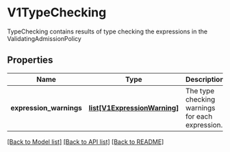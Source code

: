 # V1TypeChecking

TypeChecking contains results of type checking the expressions in the ValidatingAdmissionPolicy
## Properties
Name | Type | Description | Notes
------------ | ------------- | ------------- | -------------
**expression_warnings** | [**list[V1ExpressionWarning]**](V1ExpressionWarning.md) | The type checking warnings for each expression. | [optional] 

[[Back to Model list]](../README.md#documentation-for-models) [[Back to API list]](../README.md#documentation-for-api-endpoints) [[Back to README]](../README.md)


